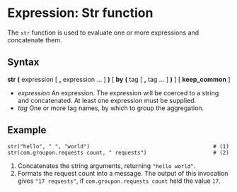Expression: Str function
====

The ``str`` function is used to evaluate one or more expressions and concatenate them.

Syntax
----

**str** **(** expression [ **,** expression ... ] **)** [ **by** **(** tag [ **,** tag ... ] **)** ] [ **keep_common** ]

- *expression*
  An expression.
  The expression will be coerced to a string and concatenated.
  At least one expression must be supplied.
- *tag*
  One or more tag names, by which to group the aggregation.

Example
----

    str("hello", " ", "world")                                       # (1)
    str(com.groupon.requests count, " requests")                     # (2)

1. Concatenates the string arguments, returning ``"hello world"``.
2. Formats the request count into a message.
   The output of this invocation gives ``"17 requests"``, if ``com.groupon.requests count`` held the value ``17``.
